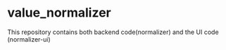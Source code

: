 # value_normalizer
This repository contains both backend code(normalizer) and the UI code (normalizer-ui)
